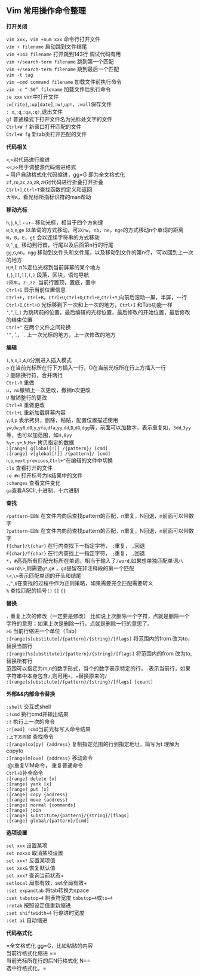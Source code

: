 ## Vim 常用操作命令整理

**打开关闭**

`vim xxx`，`vim +num xxx` 命令行打开文件  
`vim + filename` 启动跳到文件结尾  
`vim +143 filename` 打开跳到143行 调试代码有用  
`vim +/search-term filename` 跳到第一个匹配  
`vim +/search-term filename` 跳到最后一个匹配  
`vim -t tag`  
`vim —cmd command filename` 加载文件前执行命令  
`vim -c “:50” filename` 加载文件后执行命令  
`:e xxx` vim中打开文件  
`:w[rite]`,`:up[date]`,`:w!`,`up!`，`:wall`保存文件  
`: x`,`:q`,`:qa`,`:q!`,退出文件  
`gf` 普通模式下打开文件名为光标处文字的文件  
`Ctrl+W f` 新窗口打开匹配的文件  
`Ctrl+W fg` 新tab页打开匹配的文件

**代码相关**

`<`,`>`对代码进行缩进  
`<<`,`>>`用于调整源代码缩进格式  
`=` 用户自动格式化代码缩进，gg=G 即为全文格式化  
`zf`,`zo`,`zc`,`za`,`zR`,`zM`对代码进行折叠打开折叠  
`Ctrl+]`,`Ctrl+T`查找函数的定义和返回  
`大写K`，看光标所指标识符的man帮助

**移动光标**

`h`,`j`,`k`,`l` `←↓↑→` 移动光标，相当于四个方向键  
`w`,`b`,`e`,`ge` 以单词的方式移动，可以`nw`，`nb`，`ne`，`nge`的方式移动n个单词的距离  
`W`，`B`，`E`，`gE` 会以连续字符串的方式移动  
`0`,`^`,`g_`  移动到行首，行尾以及后面第n行的行尾  
`gg`,`G`,`nG`，`ngg` 移动到文件头和文件尾，以及移动到文件的第n行，‘可以回到上一次的地方  
`H`,`M`,L n%定位光标到当前屏幕的某个地方  
`{`,`}`,`[[`,`]]`,`(`,`)` 段落，区块，语句导航  
`z回车`，`z-`,`zz`.  当前行置顶，置底，置中  
`Ctrl+G`  显示当前位置信息  
`Ctrl+F`，`Ctrl+B`，`Ctrl+U`,`Ctrl+D`,`Ctrl+E`,`Ctrl+Y`,向前后滚动一屏，半屏，一行  
`Ctrl+I`,`Ctrl+O` 光标移到下一次和上一次的地方，`Ctrl+I` 和Tab功能一样  
`‘`,`”`,`[`,`]` 为跳转前的位置，最后编辑的光标位置，最后修改的开始位置，最后修改的结束位置  
`Ctrl+^` 在两个文件之间轮换  
`‘“`, ’.，`.  上一次光标的地方，上一次修改的地方

**编辑**

`i`,`a`,`o`,`I`,`A`,`O`分别进入插入模式  
`o` 在当前光标所在行下方插入一行，O在当前光标所在行上方插入一行  
`J` 删除换行符，合并两行  
`Ctrl-R` 重做  
`u`，`nu`撤销上一次更改，撤销n次更改  
`U` 撤销整行的更改  
`Ctrl+R` 重做更改  
`Ctrl+L` 重新加载屏幕内容  
`y`,`d`,`p` 表示拷贝，删除，粘贴，配置位置描述使用   
`yw`,`dw`,`y0`,`d0`,`y`,`yfa`,`dfa`,`yy`,`dd`,`D`,`dG`,`dgg`等，前面可以加数字，表示重复如，`3dd`,`3yy`等，也可以加范围，如`4,8yy`  
`%y+.y+`,`N`,`My+` 拷贝指定的数据  
`:[range] g[lobal[!]] /{pattern}/ [cmd]`  
`:[range] v[global[!]] /{pattern}/ [cmd]`  
`n`,`p`,`next`,`previous`,`Ctrl+^`在编辑的文件中切换  
`:ls` 查看打开的文件  
`:e #n` 打开标号为ls结果中的文件  
`:changes` 查看文件变化  
`ga`查看ASCII,十进制，十六进制

**查找**

`/pattern-回车` 在文件内向后查找pattern的匹配，n重复，N回退，n前面可以带数字  
`?pattern-回车` 在文件内向前查找pattern的匹配，n重复，N回退，n前面可以带数字  
`f{char}/t{char}` 在行内查找下一指定字符， `;`重复， `,`回退  
`F{char}/T{char}` 在行内查找上一指定字符， `;`重复， `,`回退  
`*`，`#`高亮所有匹配光标所在单词，相当于输入了`/word`,如果想单独匹配单词`/\<word\>`,则需要`g*`,`g#` ，`gd`提留在非注释段的第一个匹配  
`\<`,`\>`表示匹配单词的开头和结尾  
`.`,`^`,`$`在查找的过程中作为正则策略，如果需要完全匹配需要转义  
`%` 查找匹配的括号`()` `[]` `{}`

**替换**

`.` 重复上次的修改（一定要是修改） 比如说上次删除一个字符，点就是删除一个字符的意思；如果上次是删除一行，点就是删除一行的意思了。  
`>G` 当前行缩进一个单位（Tab）  
`:[range]s[ubstitute]/{pattern}/{string}/[flags]` 将范围内的from 改为to，替换当前行  
`:[range]%s[ubstitute]/{pattern}/{string}/[flags]` 将范围内的from 改为to,替换所有行  
范围可以指定为m,n的数字形式，当个的数字表示特定的行，`.`表示当前行，如果字符串中本身包含`/`,则可用`+`，`=`替换原来的`/`  
`:[range]s[ubstitute]/{pattern}/{string}/[flags] [count]`

**外部&&内部命令替换**

`:shell` 交互式shell  
`:!cmd` 执行cmd并输出结果  
`:!` 执行上一次的命令  
`:r[ead] !cmd`当前光标写入命令结果  
`:上下方向键` 查找命令  
`:[range]co[py] {address}` 复制指定范围的行到指定地址，简写为t 理解为copyto  
`:[range]m[ove] {address}` 移动命令  
:@:重复VIM命令，.重复普通命令  
`Ctrl+D`补全命令  
`:[range] delete [x]`  
`:[range] yank [x]`  
`:[range] put [x]`  
`:[range] copy {address}`  
`:[range] move {address}`  
`:[range] normal {commands}`  
`:[range] join`  
`:[range] substitute/{pattern}/{string}/[flags]`  
`:[range] global/{pattern}/[cmd]`

**选项设置**

`set xxx` 设置某项  
`set noxxx` 取消某项设置  
`set xxx!` 反置某项值  
`set xxx&` 恢复默认值  
`set xxx?` 查询当前状态+  
`setlocal` 局部有效，set全局有效+  
`:set expandtab` 将tab转换为space  
`:set tabstop=4` 制表符宽度 `tabstop=4`或`ts=4`  
`:retab` 按照设定值重新缩进  
`:set shiftwidth=4` 行缩进时宽度  
`:set ai` 自动缩进

**代码格式化**

=全文格式化 gg=G，比如粘贴的内容  
当前行格式化缩进 ==  
当前光标所在行的后N行格式化 N==  
选中行格式化，=
